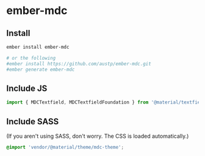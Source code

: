 # ember-mdc

## Install

```bash
ember install ember-mdc

# or the following
#ember install https://github.com/austp/ember-mdc.git
#ember generate ember-mdc
```

## Include JS

```js
import { MDCTextfield, MDCTextfieldFoundation } from '@material/textfield';
```

## Include SASS

(If you aren't using SASS, don't worry. The CSS is loaded automatically.)

```scss
@import 'vendor/@material/theme/mdc-theme';
```
